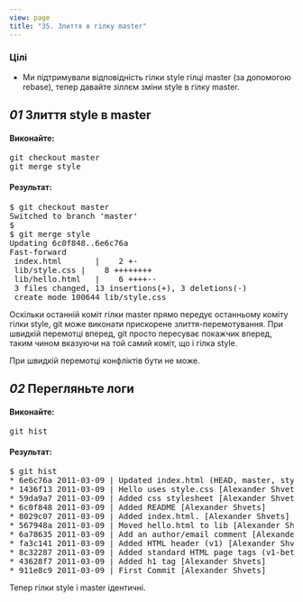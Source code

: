```yaml
---
view: page
title: "35. Злиття в гілку master"
---
```


<h3>Цілі</h3>

<ul><li>Ми підтримували відповідність гілки style гілці master (за допомогою rebase), тепер давайте зіллєм зміни style в гілку master.</li></ul>

<h2><em>01</em> Злиття style в master</h2>

<h4 class="h4-pre">Виконайте:</h4>

<pre class="instructions">git checkout master
git merge style</pre>

<h4 class="h4-pre">Результат:</h4>

<pre class="sample">$ git checkout master
Switched to branch 'master'
$
$ git merge style
Updating 6c0f848..6e6c76a
Fast-forward
 index.html       |    2 +-
 lib/style.css |    8 ++++++++
 lib/hello.html   |    6 ++++--
 3 files changed, 13 insertions(+), 3 deletions(-)
 create mode 100644 lib/style.css</pre>

<p>Оскільки останній коміт гілки master прямо передує останньому коміту гілки style, git може виконати прискорене злиття-перемотування. При швидкій перемотці вперед, git просто пересуває покажчик вперед, таким чином вказуючи на той самий коміт, що і гілка style.</p>

<p>При швидкій перемотці конфліктів бути не може.</p>

<h2><em>02</em> Перегляньте логи</h2>

<h4 class="h4-pre">Виконайте:</h4>

<pre class="instructions">git hist</pre>

<h4 class="h4-pre">Результат:</h4>

<pre class="sample">$ git hist
* 6e6c76a 2011-03-09 | Updated index.html (HEAD, master, style) [Alexander Shvets]
* 1436f13 2011-03-09 | Hello uses style.css [Alexander Shvets]
* 59da9a7 2011-03-09 | Added css stylesheet [Alexander Shvets]
* 6c0f848 2011-03-09 | Added README [Alexander Shvets]
* 8029c07 2011-03-09 | Added index.html. [Alexander Shvets]
* 567948a 2011-03-09 | Moved hello.html to lib [Alexander Shvets]
* 6a78635 2011-03-09 | Add an author/email comment [Alexander Shvets]
* fa3c141 2011-03-09 | Added HTML header (v1) [Alexander Shvets]
* 8c32287 2011-03-09 | Added standard HTML page tags (v1-beta) [Alexander Shvets]
* 43628f7 2011-03-09 | Added h1 tag [Alexander Shvets]
* 911e8c9 2011-03-09 | First Commit [Alexander Shvets]</pre>

<p>Тепер гілки style і master ідентичні.</p>